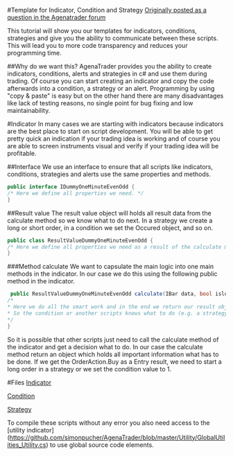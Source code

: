 #Template for Indicator, Condition and Strategy
[Originally posted as a question in the Agenatrader forum](http://www.tradeescort.com/phpbb_de/viewtopic.php?f=18&t=2680&p=11739)

This tutorial will show you our templates for indicators, conditions, strategies and give you the ability to communicate between these scripts. This will lead you to more code transparency and reduces your programming time. 

##Why do we want this?
AgenaTrader provides you the ability to create indicators, conditions, alerts and strategies in c# and use them during trading. 
Of course you can start creating an indicator and copy the code afterwards into a condition, a strategy or an alert.
Programming by using "copy & paste" is easy but on the other hand there are many disadvantages like lack of testing reasons, no single point for bug fixing and low maintainability. 

#Indicator
In many cases we are starting with indicators because indicators are the best place to start on script development. 
You will be able to get pretty quick an indication if your trading idea is working and of course you are able to screen instruments visual and verify if your trading idea will be profitable.

##Interface
We use an interface to ensure that all scripts like indicators, conditions, strategies and alerts use the same properties and methods. 
```C#
public interface IDummyOneMinuteEvenOdd {
/* Here we define all properties we need. */
}
```

##Result value
The result value object will holds all result data from the calculate method so we know what to do next. In a strategy we create a long or short order, in a condition we set the Occured object, and so on.
```C#
public class ResultValueDummyOneMinuteEvenOdd {
/* Here we define all properties we need as a result of the calculate method. */
}
```

###Method calculate
We want to capsulate the main logic into one main methods in the indicator. In our case we do this using the following public method in the indicator.

```C#
 public ResultValueDummyOneMinuteEvenOdd calculate(IBar data, bool islongenabled, bool isshortenabled) {
/* 
* Here we do all the smart work and in the end we return our result object
* So the condition or another scripts knows what to do (e.g. a strategy will create an order in the market)
*/
}
```

So it is possible that other scripts just need to call the calculate method of the indicator and get a decision what to do. 
In our case the calculate method return an object which holds all important information what has to be done. 
If we get the OrderAction.Buy as a Entry result, we need to start a long order in a strategy or we set the condition value to 1.

#Files
[Indicator](https://github.com/simonpucher/AgenaTrader/blob/master/Indicator/DummyOneMinuteEven_Indicator.cs)

[Condition](https://github.com/simonpucher/AgenaTrader/blob/master/Condition/DummyOneMinuteEntry_Condition.cs)

[Strategy](https://github.com/simonpucher/AgenaTrader/blob/master/Strategy/DummyOneMinute_Strategy.cs)

To compile these scripts without any error you also need access to the [utility indicator] (https://github.com/simonpucher/AgenaTrader/blob/master/Utility/GlobalUtilities_Utility.cs) to use global source code elements.
